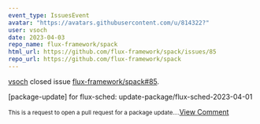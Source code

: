 ```yaml
---
event_type: IssuesEvent
avatar: "https://avatars.githubusercontent.com/u/814322?"
user: vsoch
date: 2023-04-03
repo_name: flux-framework/spack
html_url: https://github.com/flux-framework/spack/issues/85
repo_url: https://github.com/flux-framework/spack
---
```


<a href='https://github.com/vsoch' target='_blank'>vsoch</a> closed issue <a href='https://github.com/flux-framework/spack/issues/85' target='_blank'>flux-framework/spack#85</a>.

<p>[package-update] for flux-sched: update-package/flux-sched-2023-04-01</p><small>This is a request to open a pull request for a package update....</small><a href='https://github.com/flux-framework/spack/issues/85' target='_blank'>View Comment</a>